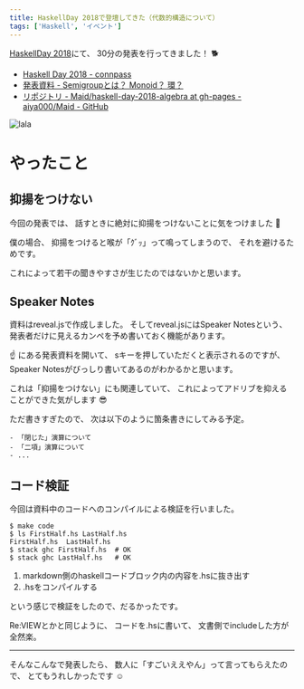 ```yaml
---
title: HaskellDay 2018で登壇してきた（代数的構造について）
tags: ['Haskell', 'イベント']
---
```


[HaskellDay 2018](https://haskell-jp.connpass.com/event/92617/)にて、
30分の発表を行ってきました！ :dog2:

- [Haskell Day 2018 - connpass](https://haskell-jp.connpass.com/event/92617/)
- [発表資料 - Semigroupとは？ Monoid？ 環？](https://aiya000.github.io/Maid/haskell-day-2018-algebra/)
- [リポジトリ - Maid/haskell-day-2018-algebra at gh-pages - aiya000/Maid - GitHub](https://github.com/aiya000/Maid/tree/gh-pages/haskell-day-2018-algebra)

![lala](/2018-11-12-haskell-day-2018/lala.png)

# やったこと
## 抑揚をつけない
今回の発表では、
話すときに絶対に抑揚をつけないことに気をつけました :eyes:

僕の場合、
抑揚をつけると喉が「ｸﾞｯ」って鳴ってしまうので、
それを避けるためです。

これによって若干の聞きやすさが生じたのではないかと思います。

## Speaker Notes
資料はreveal.jsで作成しました。
そしてreveal.jsにはSpeaker Notesという、
発表者だけに見えるカンペを予め書いておく機能があります。

:point_up: にある発表資料を開いて、
sキーを押していただくと表示されるのですが、
Speaker Notesがびっしり書いてあるのがわかるかと思います。

これは「抑揚をつけない」にも関連していて、
これによってアドリブを抑えることができた気がします :sunglasses:

ただ書きすぎたので、
次は以下のように箇条書きにしてみる予定。

```
- 「閉じた」演算について
- 「二項」演算について
- ...
```

## コード検証
今回は資料中のコードへのコンパイルによる検証を行いました。

```shell-session
$ make code
$ ls FirstHalf.hs LastHalf.hs
FirstHalf.hs  LastHalf.hs
$ stack ghc FirstHalf.hs  # OK
$ stack ghc LastHalf.hs   # OK
```

1. markdown側のhaskellコードブロック内の内容を.hsに抜き出す
2. .hsをコンパイルする

という感じで検証をしたので、だるかったです。

Re:VIEWとかと同じように、
コードを.hsに書いて、
文書側でincludeした方が全然楽。

- - -

そんなこんなで発表したら、
数人に「すごいええやん」って言ってもらえたので、
とてもうれしかったです :relaxed:
